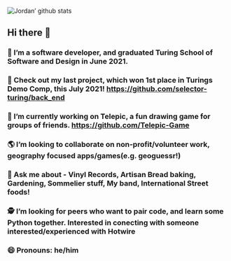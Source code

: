 ![Jordan’ github stats](https://github-readme-stats.vercel.app/api?username=jordanfbeck0528&show_icons=true&theme=tokyonight)
## Hi there 👋

 ### 🌱 I’m a software developer, and graduated Turing School of Software and Design in June 2021.
 ### 🥇 Check out my last project, which won 1st place in Turings Demo Comp, this July 2021! https://github.com/selector-turing/back_end
 ### 🔭 I’m currently working on Telepic, a fun drawing game for groups of friends. https://github.com/Telepic-Game 
 ### 🌎 I’m looking to collaborate on non-profit/volunteer work, geography focused apps/games(e.g. geoguessr!)
 ### 🥟 Ask me about - Vinyl Records, Artisan Bread baking, Gardening, Sommelier stuff, My band, International Street foods! 
 ### 🕵 I’m looking for peers who want to pair code, and learn some Python together. Interested in conecting with someone interested/experienced with Hotwire
 ### 😄 Pronouns: he/him

<!--
**jordanfbeck0528/jordanfbeck0528** is a ✨ _special_ ✨ repository because its `README.md` (this file) appears on your GitHub profile. https://github.com/anuraghazra/github-readme-stats



Here are some ideas to get you started:

- 🔭 I’m currently working on ...
- 🌱 I’m currently learning ...
- 👯 I’m looking to collaborate on ...
- 🤔 I’m looking for help with ...
- 💬 Ask me about ...
- 📫 How to reach me: ...
- 😄 Pronouns: ...
- ⚡ Fun fact: ...
-->
